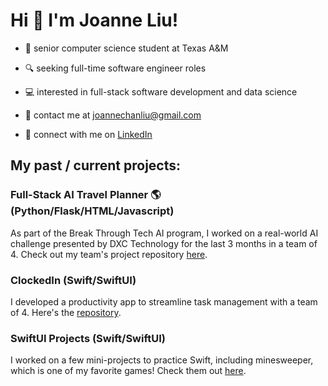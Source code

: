 # Hi 👋 I'm Joanne Liu! 
- 📖 senior computer science student at Texas A&M

- 🔍 seeking full-time software engineer roles

- 💻 interested in full-stack software development and data science

- 📧 contact me at joannechanliu@gmail.com

- 🔗 connect with me on [LinkedIn](https://www.linkedin.com/in/joanneliu88/)

## My past / current projects: 

### Full-Stack AI Travel Planner 🌎 (Python/Flask/HTML/Javascript)
As part of the Break Through Tech AI program, I worked on a real-world AI challenge presented by DXC Technology for the last 3 months in a team of 4. Check out my team's project repository [here](https://github.com/joooanneliu/DXC2_Travel_Planner).

### ClockedIn (Swift/SwiftUI)
I developed a productivity app to streamline task management with a team of 4. Here's the [repository](https://github.com/joooanneliu/ClockedIn).


### SwiftUI Projects (Swift/SwiftUI)
I worked on a few mini-projects to practice Swift, including minesweeper, which is one of my favorite games! Check them out [here](https://github.com/joooanneliu/busn489-swift-practice).



<!--
**joooanneliu/joooanneliu** is a ✨ _special_ ✨ repository because its `README.md` (this file) appears on your GitHub profile.

Here are some ideas to get you started:

- 🔭 I’m currently working on ...
- 🌱 I’m currently learning ...
- 👯 I’m looking to collaborate on ...
- 🤔 I’m looking for help with ...
- 💬 Ask me about ...
- 📫 How to reach me: ...
- 😄 Pronouns: ...
- ⚡ Fun fact: ...
-->
